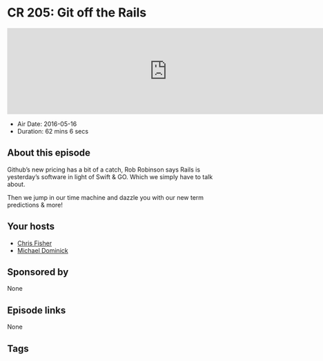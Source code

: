 # CR 205: Git off the Rails

<iframe src="https://player.fireside.fm/v2/MLf2ZzhC+kykcNzs4?theme=dark" width="740" height="200" frameborder="0" scrolling="no"></iframe>

* Air Date: 2016-05-16
* Duration: 62 mins 6 secs

## About this episode

Github’s new pricing has a bit of a catch, Rob Robinson says Rails is yesterday’s software in light of Swift & GO. Which we simply have to talk about.

Then we jump in our time machine and dazzle you with our new term predictions & more!

## Your hosts
* [Chris Fisher](https://coder.show/hosts/chrislas)
* [Michael Dominick](https://coder.show/hosts/michael)

## Sponsored by

None



## Episode links

None



## Tags

